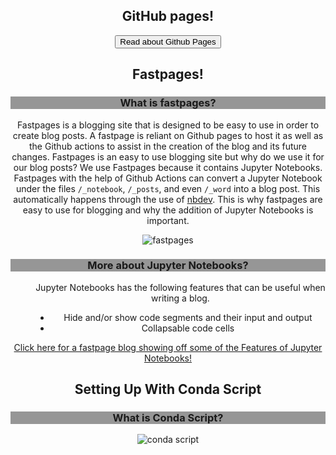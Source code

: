<html lang="en">
<head>
    <style>
    #more {display: none;}
    </style>
    <meta charset="UTF-8">
    <meta http-equiv="X-UA-Compatible" content="IE=edge">
    <meta name="viewport" content="width=device-width, initial-scale=1.0">
    <title>Learn GitHub pages!</title>
</head>
<body>
    <div class="wrapper">
        <div class="introWrap">
            <h2><center>GitHub pages!</center></h2>
            <p><center><span id="dots"></span><span id="more">
            <h3 style="background-color:rgb(150, 150, 150);"><center>What is Github pages?</center></h3>
            <p>
            <center>Github pages is a hosting service website that hosts files created from the given github repository. Github pages can be used by people like you and me to share and present their work for others to see. The websites created consists of files in the programming languages HTML, CSS, and JavaScript. Notice anything about those types of files? Those are the type of files that are used to build our code's frontend. This makes the purpose of Github pages to display and hold a users projects and for them to have access to their own website.</center></p>
            <center><img src="https://raw.githubusercontent.com/github/explore/80688e429a7d4ef2fca1e82350fe8e3517d3494d/collections/github-pages-examples/github-pages-examples.png" alt="githubpageslogo" width="230" height="230"></center>
            <p>
            </p>
            <h3 style="background-color:rgb(150, 150, 150);"><center>How to set up Github pages!</center></h3>
            <p>
            <center>Github pages were designed to be simple so that it could be used by all so this is a quick and easy setup. You start by creating a new repository under your github account. You will then go into the setting's Pages/Build and Deployment/Source and change it to Deploy from a branch. You will them change Pages/Build and Deployment/Branch so that it selected to a publishing source. For a better step by step on how to do this, visit <a href="https://docs.github.com/en/pages/quickstart">this Github Doc</a>.</center></p>
            <center><img src="images/gitpagesetupex.png" alt="Github_Pages_setup_ex"></center>
            <p>
            </p>
            </span><button onclick="myFunction()" id="myBtn">Read about Github Pages</button>
            <h2><center>Fastpages!</center></h2>
            <h3 style="background-color:rgb(150, 150, 150);"><center>What is fastpages?</center></h3>
            <p>
            <center>Fastpages is a blogging site that is designed to be easy to use in order to create blog posts. A fastpage is reliant on Github pages to host it as well as the Github actions to assist in the creation of the blog and its future changes. Fastpages is an easy to use blogging site but why do we use it for our blog posts? We use Fastpages because it contains Jupyter Notebooks. Fastpages with the help of Github Actions can convert a Jupyter Notebook under the files <code>/_notebook</code>, <code>/_posts</code>, and even <code>/_word</code> into a blog post. This automatically happens through the use of <a href="http://nbdev.fast.ai/index.html">nbdev</a>. This is why fastpages are easy to use for blogging and why the addition of Jupyter Notebooks is important.</center></p>
            <center><img src="https://olearydj.github.io/antisimplistic/images/diagram.png" alt="fastpages" width="600" height="345"></center>
            <h3 style="background-color:rgb(150, 150, 150);"><center>More about Jupyter Notebooks?</center></h3>
            <p>
            <dd>Jupyter Notebooks has the following features that can be useful when writing a blog.</dd></p>
            <dd><ul>
                <li>Hide and/or show code segments and their input and output</li>
                <li>Collapsable code cells</li>
            </ul></dd>
            <p>
            <center><a href="https://q-tipwithaface.github.io/Q-tip/">Click here for a fastpage blog showing off some of the Features of Jupyter Notebooks!</a></center></p>
            <h2>Setting Up With Conda Script</h2>
            <h3 style="background-color:rgb(150, 150, 150);">What is Conda Script?</h3>
            <img src="https://elpythonista.com/wp-content/uploads/2020/10/Anaconda-entrada-hd-768x432.jpg" alt="conda script" width="600" height="345">
        </div>
    </div>

<script>
function myFunction() {
  var dots = document.getElementById("dots");
  var moreText = document.getElementById("more");
  var btnText = document.getElementById("myBtn");

  if (dots.style.display === "none") {
    dots.style.display = "inline";
    btnText.innerHTML = "Read about Github Pages"; 
    moreText.style.display = "none";
  } else {
    dots.style.display = "none";
    btnText.innerHTML = "Close Section Above"; 
    moreText.style.display = "inline";
  }
}
</script>
</body>
</html>